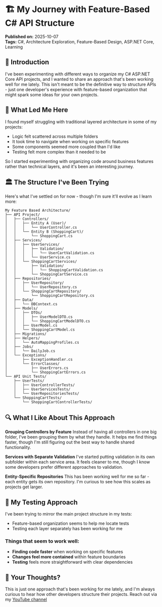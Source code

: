 # 🏗️ My Journey with Feature-Based C# API Structure

**Published on:** 2025-10-07  
**Tags:** C#, Architecture Exploration, Feature-Based Design, ASP.NET Core, Learning  

## 🚀 Introduction

I've been experimenting with different ways to organize my C# ASP.NET Core API projects, and I wanted to share an approach that's been working well for me lately. This isn't meant to be the definitive way to structure APIs - just one developer's experience with feature-based organization that might spark some ideas for your own projects.

## 🤔 What Led Me Here

I found myself struggling with traditional layered architecture in some of my projects:
- Logic felt scattered across multiple folders
- It took time to navigate when working on specific features
- Some components seemed more coupled than I'd like
- Testing felt more complex than it needed to be

So I started experimenting with organizing code around business features rather than technical layers, and it's been an interesting journey.

## 🏛️ The Structure I've Been Trying

Here's what I've settled on for now - though I'm sure it'll evolve as I learn more:

```
My Feature Based Architecture/
├── API Project/
│   ├── Controllers/
│   │   ├── Entity A (User)/
│   │   │   └── UserController.cs
│   │   └── Entity B (ShoppingCart)/
│   │       └── ShoppingCart.cs
│   ├── Services/
│   │   ├── UserServices/
│   │   │   ├── Validation/
│   │   │   │   └── UserCartValidation.cs
│   │   │   └── UserService.cs
│   │   └── ShoppingCartServices/
│   │       ├── Validation/
│   │       │   └── ShoppingCartValidation.cs
│   │       └── ShoppingCartService.cs
│   ├── Repositories/
│   │   ├── UserRepository/
│   │   │   └── UserRepository.cs
│   │   └── ShoppingCartRepository/
│   │       └── ShoppingCartRepository.cs
│   ├── Data/
│   │   └── DBContext.cs
│   ├── Models/
│   │   ├── DTOs/
│   │   │   ├── UserModelDTO.cs
│   │   │   └── ShoppingCartModelDTO.cs
│   │   ├── UserModel.cs
│   │   └── ShoppingCartModel.cs
│   ├── Migrations/
│   ├── Helpers/
│   │   └── AutoMappingProfiles.cs
│   ├── Jobs/
│   │   └── DailyJob.cs
│   └── Exceptions/
│       ├── ExceptionHandler.cs
│       └── ErrorClasses/
│           ├── UserErrors.cs
│           └── ShoppingCartErrors.cs
└── API Unit Tests/
    ├── UserTests/
    │   ├── UserControllerTests/
    │   ├── UserServicesTests/
    │   └── UserRepositoriesTests/
    └── ShoppingCartTests/
        └── ShoppingCartControllerTests/
```

## 🔍 What I Like About This Approach

**Grouping Controllers by Feature**
Instead of having all controllers in one big folder, I've been grouping them by what they handle. It helps me find things faster, though I'm still figuring out the best way to handle shared functionality.

 **Services with Separate Validation**
I've started putting validation in its own subfolder within each service area. It feels cleaner to me, though I know some developers prefer different approaches to validation.

 **Entity-Specific Repositories**
This has been working well for me so far - each entity gets its own repository. I'm curious to see how this scales as projects get larger.


## 🧪 My Testing Approach

I've been trying to mirror the main project structure in my tests:
- Feature-based organization seems to help me locate tests
- Testing each layer separately has been working for me

### Things that seem to work well:
- **Finding code faster** when working on specific features
- **Changes feel more contained** within feature boundaries
- **Testing** feels more straightforward with clear dependencies


## 🤔 Your Thoughts?

This is just one approach that's been working for me lately, and I'm always curious to hear how other developers structure their projects. Reach out via my [YouTube channel](https://www.youtube.com/@therealThesner/featured) 